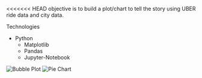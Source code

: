 
<<<<<<< HEAD
objective is to build a plot/chart to tell the story using UBER ride data and city data.

Technologies
- Python 
    - Matplotlib
    - Pandas
    - Jupyter-Notebook

![Bubble Plot](https://github.com/Emaway/Homework/blob/master/5-Matplotlib%20Homework/Pyber_images/Average%20Fare%20by%20City%20Type.png)
![Pie Chart](https://github.com/Emaway/Homework/blob/master/5-Matplotlib%20Homework/Pyber_images/Total_ride_percent.png)
